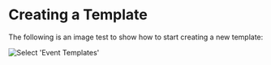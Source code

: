 # Creating a Template

The following is an image test to show how to start creating a new template:

![Select 'Event Templates'](img/template-new.png)
